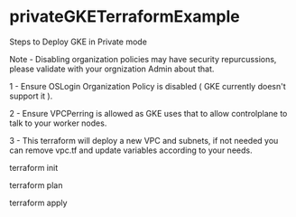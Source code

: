 # privateGKETerraformExample

Steps to Deploy GKE in Private mode 

Note - Disabling organization policies may have security repurcussions, please validate with your orgnization Admin about that.

1 - Ensure OSLogin Organization Policy is disabled ( GKE currently doesn't support it ).

2 - Ensure VPCPerring is allowed as GKE uses that to allow controlplane to talk to your worker nodes.

3 - This terraform will deploy a new VPC and subnets, if not needed you can remove vpc.tf and update variables according to your needs.



terraform init

terraform plan

terraform apply 



